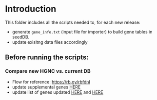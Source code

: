 # Introduction
This folder includes all the scripts needed to, for each new release:
- generate `gene_info.txt` (input file for importer) to build gene tables in seedDB. 
- update exisitng data files accordingly

## Before running the scripts:
### Compare new HGNC vs. current DB 
- Flow for reference: https://rb.gy/rbfdnl  
- update supplemental genes [HERE](https://github.com/cBioPortal/datahub-study-curation-tools/blob/master/gene-table-update/build-input-for-importer/supp-files/main-supp/bare-main-supp.txt) 
- update list of genes updated [HERE](https://github.com/cBioPortal/datahub-study-curation-tools/blob/master/gene-table-update/data-file-migration/outdated_entrez_ids.txt) and [HERE](https://github.com/cBioPortal/datahub-study-curation-tools/blob/master/gene-table-update/data-file-migration/outdated_hugo_symbols.txt)
